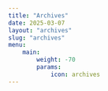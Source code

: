 ```yaml
---
title: "Archives"
date: 2025-03-07
layout: "archives"
slug: "archives"
menu:
    main:
        weight: -70
        params: 
            icon: archives
---
```

